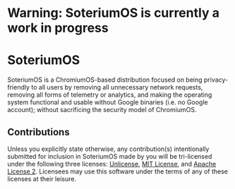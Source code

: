 # Warning: SoteriumOS is currently a work in progress

# SoteriumOS

SoteriumOS is a ChromiumOS-based distribution focused on being privacy-friendly to all users by removing all unnecessary network requests, removing all forms of telemetry or analytics, and making the operating system functional and usable without Google binaries (i.e. no Google account); without sacrificing the security model of ChromiumOS. 

## Contributions
Unless you explicitly state otherwise, any contribution(s) intentionally submitted for inclusion in SoteriumOS made by you will be tri-licensed under the following three licenses: [Unlicense](https://github.com/dantiodev/soteriumos/blob/main/LICENSE-UNLICENSE), [MIT License](https://github.com/dantiodev/soteriumos/blob/main/LICENSE-MIT), and [Apache License 2](https://github.com/dantiodev/soteriumos/blob/main/LICENSE-APACHE-2). Licensees may use this software under the terms of any of these licenses at their leisure.
